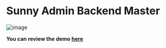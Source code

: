 # Sunny Admin Backend Master

![image](https://user-images.githubusercontent.com/55779668/131113453-521fc0d3-2612-4276-858e-a79fa4e38877.png)


**You can review the demo [here](https://deebtarmizi104.github.io/Sunny-Admin-Backend-Master/)**
